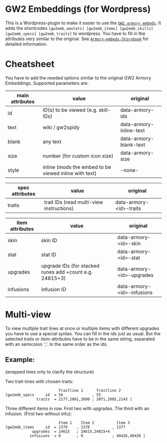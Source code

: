 # GW2 Embeddings (for Wordpress)


This is a Wordpress-plugin to make it easier to use the [`GW2 armory embeds`](https://github.com/madou/armory-embeds).
It adds the shortcodes `[gw2emb_amulets] [gw2emb_items] [gw2emb_skills] [gw2emb_specs] [gw2emb_traits]` to wordpress.
You have to fill in the attributes very similar to the original. See [`Armory-embeds-Storybook`](https://madou.github.io/armory-embeds) for detailed information.


# Cheatsheet

You have to add the needed options similar to the original GW2 Armory Embeddings.
Supported parameters are:


main attributes | value                                       | original
------------    |------------                                 |------------
id              |  ID(s) to be viewed (e.g. skill-IDs)        |  data-armory-ids
text            |  wiki / gw2spidy                            |  data-armory-inline-text
blank           |  any text                                   |  data-armory-blank-text
size            |  number (for custom icon size)              |  data-armory-size
style           |  inline (mods the embed to be viewed inline with text)       |  -none-

spec attributes |  value                                      |  original
------------    |------------                                 |------------
traits          |  trait IDs (read multi-view instructions)   |  data-armory-\<id>-traits

item attributes | value                                       |  original
------------    |------------                                 |------------
skin            |  skin ID                                    |  data-armory-\<id>-skin
stat            |  stat ID                                    |  data-armory-\<id>-stat
upgrades        |  upgrade IDs (for stacked runes add +count e.g. 24815+3)  |  data-armory-\<id>-upgrades
infusions       |  infusion ID                                |  data-armory-\<id>-infusions



# Multi-view

To view multiple trait lines at once or multiple items with different upgrades you have to use a special syntax.
You can fill in the ids just as usual. But the selected traits or item-attributes have to be in the same string, separated with an semicolon ';'. In the same order as the ids.

## Example:
(wrapped lines only to clarify the structure)

Two trait-lines with chosen traits:
```
                        Traitline 1      Traitline 2
[gw2emb_specs     id  = 56             , 55
              traits  = 2177,2061,2090 ; 2071,2085,2143 ]
```

Three different items in row. First two with upgrades. The third with an infusion. (First two without infu):
```
                        Item 1    Item 2          Item 3
[gw2emb_items     id  = 1379    , 1378          , 1377
            upgrades  = 24615   ; 24615,24815+4
           infusions  = 0       ; 0             ; 49426,49426 ]
```
